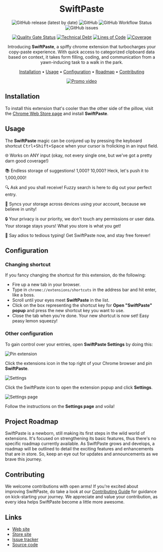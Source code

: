 <div align="center">

# SwiftPaste

  ![GitHub release (latest by date)](https://img.shields.io/github/v/release/fralleee/swiftpaste)
  ![GitHub](https://img.shields.io/github/license/fralleee/swiftpaste)
  ![GitHub Workflow Status](https://img.shields.io/github/actions/workflow/status/fralleee/swiftpaste/build-and-test.yml)
  ![GitHub issues](https://img.shields.io/github/issues/fralleee/swiftpaste)

  [![Quality Gate Status](https://sonarcloud.io/api/project_badges/measure?project=Fralleee_SwiftPaste&metric=alert_status)](https://sonarcloud.io/summary/new_code?id=Fralleee_SwiftPaste)
  [![Technical Debt](https://sonarcloud.io/api/project_badges/measure?project=Fralleee_SwiftPaste&metric=sqale_index)](https://sonarcloud.io/summary/new_code?id=Fralleee_SwiftPaste)
  [![Lines of Code](https://sonarcloud.io/api/project_badges/measure?project=Fralleee_SwiftPaste&metric=ncloc)](https://sonarcloud.io/summary/new_code?id=Fralleee_SwiftPaste)
  [![Coverage](https://sonarcloud.io/api/project_badges/measure?project=Fralleee_SwiftPaste&metric=coverage)](https://sonarcloud.io/summary/new_code?id=Fralleee_SwiftPaste)
  
  Introducing **SwiftPaste**, a spiffy chrome extension that turbocharges your copy-paste experience. With quick access to categorized clipboard data based on context, it takes form filling, coding, and communication from a yawn-inducing task to a walk in the park. 

  [Installation](#installation) •
  [Usage](#usage) •
  [Configuration](#configuration) •
  [Roadmap](#project-roadmap) •
  [Contributing](#contributing)

  [![Promo video](https://img.youtube.com/vi/FsShExaxxtY/hqdefault.jpg)](https://www.youtube.com/watch?v=FsShExaxxtY)
</div>

## Installation
To install this extension that's cooler than the other side of the pillow, visit the [Chrome Web Store page](https://chrome.google.com/webstore/detail/swiftpaste/ocamjpjndljkgcoeadplclcoiepjicgj/) and install **SwiftPaste**.

## Usage
The **SwiftPaste** magic can be conjured up by pressing the keyboard shortcut <kbd>Ctrl+Shift+Space</kbd> when your cursor is frolicking in an input field. 

🌐 Works on ANY input (okay, not every single one, but we've got a pretty darn good coverage!)

📚 Endless storage of suggestions! 1,000? 10,000? Heck, let's push it to 1,000,000!

🔍 Ask and you shall receive! Fuzzy search is here to dig out your perfect entry.

🔄 Syncs your storage across devices using your account, because we believe in unity!

🔒 Your privacy is our priority, we don't touch any permissions or user data. Your storage stays yours! What you store is what you get!

🎉 Say adios to tedious typing! Get SwiftPaste now, and stay free forever!

## Configuration

### Changing shortcut
If you fancy changing the shortcut for this extension, do the following:
- Fire up a new tab in your browser.
- Type in `chrome://extensions/shortcuts` in the address bar and hit enter, like a boss.
- Scroll until your eyes meet **SwiftPaste** in the list.
- Click on the box representing the shortcut key for **Open "SwiftPaste" popup** and press the new shortcut key you want to use.
- Close the tab when you're done. Your new shortcut is now set! Easy peasy lemon squeezy!

### Other configuration
To gain control over your entries, open **SwiftPaste Settings** by doing this:

  
  <img alt="Pin extension" src="https://github.com/Fralleee/SwiftPaste/assets/6375613/f5a6e2e9-0c39-4389-8bae-67a936a19afb" />  
  
  Click the extensions icon in the top right of your Chrome browser and pin **SwiftPaste**.
  
  
  <img alt="Settings" src="https://github.com/Fralleee/SwiftPaste/assets/6375613/8a565560-391f-41f1-9c7e-58521a54a882" />
  
  Click the SwiftPaste icon to open the extension popup and click **Settings**.
  
  
  <img alt="Settings page" src="https://github.com/Fralleee/SwiftPaste/assets/6375613/b888cb15-0489-4fdf-bb0e-428513394df7" />  
  
  Follow the instructions on the **Settings page** and voila!

## Project Roadmap
SwiftPaste is a newborn, still making its first steps in the wild world of extensions. It's focused on strengthening its basic features, thus there's no specific roadmap currently available. 
As SwiftPaste grows and develops, a roadmap will be outlined to detail the exciting features and enhancements that are in store. So, keep an eye out for updates and announcements as we brave this journey.

## Contributing
We welcome contributions with open arms! If you're excited about improving SwiftPaste, do take a look at our [Contributing Guide](CONTRIBUTING.md) for guidance on kick-starting your journey.
We appreciate and value your contribution, as every idea helps SwiftPaste become a little more awesome.

## Links
* [Web site](https://fralle.net/)
* [Store site](https://chrome.google.com/webstore/detail/swiftpaste/ocamjpjndljkgcoeadplclcoiepjicgj/)
* [Issue tracker](https://github.com/Fralleee/SwiftPaste/issues)
* [Source code](https://github.com/Fralleee/SwiftPaste)
